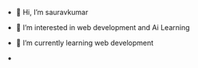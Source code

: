 - 👋 Hi, I’m sauravkumar
- 👀 I’m interested in web development and Ai Learning
- 🌱 I’m currently learning web development
  
- 
<!---
sauravkumar0007/sauravkumar0007 is a ✨ special ✨ repository because its `README.md` (this file) appears on your GitHub profile.
You can click the Preview link to take a look at your changes.
--->
